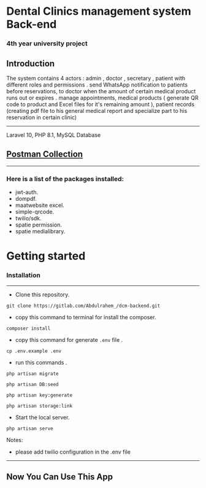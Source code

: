 # Dental Clinics management system Back-end


### 4th year university project

## Introduction
The system contains 4 actors : admin , doctor , secretary , patient with different roles and permissions .
send WhatsApp notification to patients before reservations, to doctor when the amount of certain medical product runs out or expires .
manage appointments, medical products ( generate QR code to product and Excel files for it's remaining amount ), patient records (creating pdf file to his general medical report and specialize part to his reservation in certain clinic)
<hr> 

Laravel 10, PHP 8.1, MySQL Database

## [Postman Collection](https://documenter.getpostman.com/view/20750849/2s93m7W1i1)

<hr> 

### Here is a list of the packages installed:
- jwt-auth.
- dompdf.
- maatwebsite excel.
- simple-qrcode.
- twilio/sdk.
- spatie permission.
- spatie medialibrary.


# Getting started
### Installation
<hr> 


- Clone this repository.
```
git clone https://gitlab.com/Abdulrahem_/dcm-backend.git
```


- copy this command to terminal for install the composer.
```
composer install
```
- copy this command for generate <code>.env</code> file .
```
cp .env.example .env 
```
- run this commands .
``` 
php artisan migrate

php artisan DB:seed

php artisan key:generate

php artisan storage:link
```

- Start the local server.
```
php artisan serve 
```


Notes:
- please add twilio configuration in the .env file

<hr>

## Now You Can Use This App 


